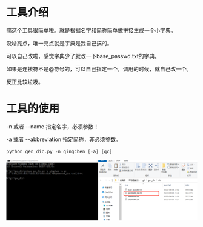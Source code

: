 # 工具介绍

嘛这个工具很简单啦。就是根据名字和简称简单做拼接生成一个小字典。

没啥亮点，唯一亮点就是字典是我自己搞的。

可以自己改啦，感觉字典少了就改一下base_passwd.txt的字典。

如果是连接符不是@符号的，可以自己指定一个，调用的时候，就自己改一个。

反正比较垃圾。

# 工具的使用

-n 或者 --name 指定名字，必须参数！

-a 或者 --abbreviation 指定简称，非必须参数。

``` python
python gen_dic.py -n qingchen [-a] [qc]
```



![image-20220404232709111](images/image-20220404232709111.png)
